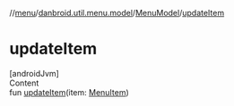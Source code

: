 //[menu](../../index.md)/[danbroid.util.menu.model](../index.md)/[MenuModel](index.md)/[updateItem](update-item.md)



# updateItem  
[androidJvm]  
Content  
fun [updateItem](update-item.md)(item: [MenuItem](../../danbroid.util.menu/-menu-item/index.md))  



